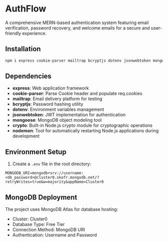 # AuthFlow

A comprehensive MERN-based authentication system featuring email verification, password recovery, and welcome emails for a secure and user-friendly experience.

## Installation

```bash
npm i express cookie-parser mailtrap bcryptjs dotenv jsonwebtoken mongoose crypto nodemon
```

## Dependencies

- **express**: Web application framework
- **cookie-parser**: Parse Cookie header and populate req.cookies
- **mailtrap**: Email delivery platform for testing
- **bcryptjs**: Password hashing utility
- **dotenv**: Environment variables management
- **jsonwebtoken**: JWT implementation for authentication
- **mongoose**: MongoDB object modeling tool
- **crypto**: Built-in Node.js crypto module for cryptographic operations
- **nodemon**: Tool for automatically restarting Node.js applications during development

## Environment Setup

1. Create a `.env` file in the root directory:

```env
MONGODB_URI=mongodb+srv://username:<db_password>@cluster0.skofr.mongodb.net/?retryWrites=true&w=majority&appName=Cluster0
```

## MongoDB Deployment

The project uses MongoDB Atlas for database hosting:

- Cluster: Cluster0
- Database Type: Free Tier
- Connection Method: MongoDB URI
- Authentication: Username and Password
